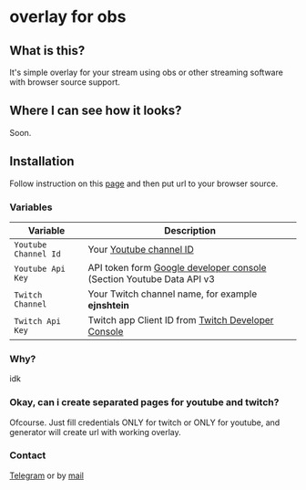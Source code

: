 # overlay for obs 
## What is this?  
It's simple overlay for your stream using obs or other streaming software with browser source support.  
## Where I can see how it looks?
Soon.
## Installation
Follow instruction on this [page](https://ejnshtein.github.io/generator) and then put url to your browser source.  
### Variables
| Variable | Description |
| - | - |
| `Youtube Channel Id` | Your [Youtube channel ID](https://www.youtube.com/account_advanced) |
| `Youtube Api Key` | API token form [Google developer console](https://console.developers.google.com/) (Section Youtube Data API v3 |
| `Twitch Channel`| Your Twitch channel name, for example **ejnshtein** |
| `Twitch Api Key` | Twitch app Client ID from [Twitch Developer Console](https://glass.twitch.tv)  |

### Why?
idk

### Okay, can i create separated pages for youtube and twitch?
Ofcourse. Just fill credentials ONLY for twitch or ONLY for youtube, and generator will create url with working overlay.
### Contact
[Telegram](https://t.me/ejnshtein) or by [mail](mailto:ejnshtein@dsgstng.com)